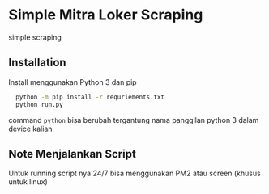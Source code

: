 # Simple Mitra Loker Scraping

simple scraping

## Installation

Install menggunakan Python 3 dan pip

```bash
  python -m pip install -r requriements.txt
  python run.py
```

command `python` bisa berubah tergantung nama panggilan python 3 dalam device kalian

## Note Menjalankan Script

Untuk running script nya 24/7 bisa menggunakan PM2 atau screen (khusus untuk linux)
